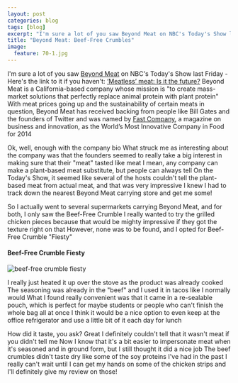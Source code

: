 ```yaml
---
layout: post
categories: blog
tags: [blog]
excerpt: "I'm sure a lot of you saw Beyond Meat on NBC's Today's Show last Friday.  Beyond meat is a California-based company whose mission is 'to create mass-market solutions that perfectly replace animal protein with plant protein.'"
title: "Beyond Meat: Beef-Free Crumbles"
image:
  feature: 70-1.jpg
---
```


I'm sure a lot of you saw [Beyond Meat](http://beyondmeatcom/) on NBC's Today's Show last Friday - Here's the link to it if you haven't: [‘Meatless’ meat: Is it the future?](http://wwwtodaycom/video/today/55034326#55034326) Beyond Meat is a California-based company whose mission is "to create mass-market solutions that perfectly replace animal protein with plant protein" With meat prices going up and the sustainability of certain meats in question, Beyond Meat has received backing from people like Bill Gates and the founders of Twitter and was named by [Fast Company](http://wwwfastcompanycom/), a magazine on business and innovation, as the World’s Most Innovative Company in Food for 2014

Ok, well, enough with the company bio  What struck me as interesting about the company was that the founders seemed to really take a big interest in making sure that their "meat" tasted like meat  I mean, any company can make a plant-based meat substitute, but people can always tell On the Today's Show, it seemed like several of the hosts couldn't tell the plant-based meat from actual meat, and that was very impressive  I knew I had to track down the nearest Beyond Meat carrying store and get me some!

So I actually went to several supermarkets carrying Beyond Meat, and for both, I only saw the Beef-Free Crumble  I really wanted to try the grilled chicken pieces because that would be mighty impressive if they got the texture right on that  However, none was to be found, and I opted for Beef-Free Crumble "Fiesty"  

#### Beef-Free Crumble Fiesty
![beef-free crumble fiesty](/img/70-2jpg "")

I really just heated it up over the stove as the product was already cooked  The seasoning was already in the "beef" and I used it in tacos like I normally would  What I found really convenient was that it came in a re-sealable pouch, which is perfect for maybe students or people who can't finish the whole bag all at once  I think it would be a nice option to even keep at the office refrigerator and use a little bit of it each day for lunch

How did it taste, you ask?  Great  I definitely couldn't tell that it wasn't meat if you didn't tell me  Now I know that it's a bit easier to impersonate meat when it's seasoned and in ground form, but I still thought it did a nice job  The beef crumbles didn't taste dry like some of the soy proteins I've had in the past I really can't wait until I can get my hands on some of the chicken strips and I'll definitely give my review on those!